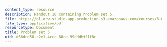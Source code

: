 ```yaml
---
content_type: resource
description: Handout 10 containing Problem set 5.
file: https://ol-ocw-studio-app-production.s3.amazonaws.com/courses/6-006-introduction-to-algorithms-spring-2008/d66dcd58c2e14ccc88ce99dddb9f1f8c_ps5.pdf
file_type: application/pdf
resourcetype: Document
title: Problem set 5
uid: d66dcd58-c2e1-4ccc-88ce-99dddb9f1f8c
---
```

